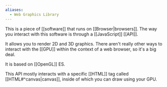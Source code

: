 ```yaml
---
aliases:
  - Web Graphics Library
---
```

This is a piece of [[software]] that runs on [[Browser|browsers]].
The way you interact with this software is through a [[JavaScript]] [[API]].

It allows you to render 2D and 3D graphics.
There aren't really other ways to interact with the [[GPU]] within the context of a web browser, so it's a big deal.

It is based on [[OpenGL]] ES.

This API mostly interacts with a specific [[HTML]] tag called [[HTML#^canvas|canvas]], inside of which you can draw using your GPU.